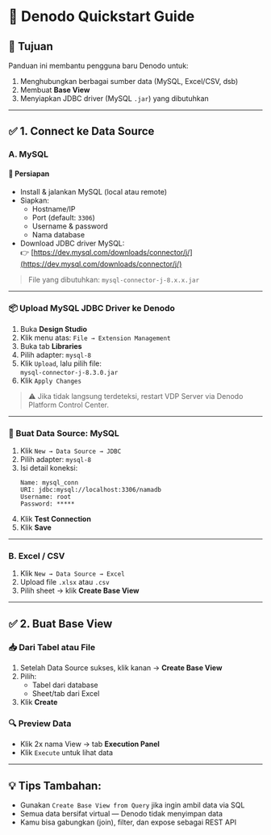 
# 🚀 Denodo Quickstart Guide

## 🎯 Tujuan
Panduan ini membantu pengguna baru Denodo untuk:
1. Menghubungkan berbagai sumber data (MySQL, Excel/CSV, dsb)
2. Membuat **Base View**
3. Menyiapkan JDBC driver (MySQL `.jar`) yang dibutuhkan

---

## ✅ 1. Connect ke Data Source

### A. MySQL

#### 🔧 Persiapan
- Install & jalankan MySQL (local atau remote)
- Siapkan:
  - Hostname/IP
  - Port (default: `3306`)
  - Username & password
  - Nama database
- Download JDBC driver MySQL:  
  👉 [https://dev.mysql.com/downloads/connector/j/](https://dev.mysql.com/downloads/connector/j/)

> File yang dibutuhkan: `mysql-connector-j-8.x.x.jar`

---

### 📦 Upload MySQL JDBC Driver ke Denodo

1. Buka **Design Studio**
2. Klik menu atas: `File → Extension Management`
3. Buka tab **Libraries**
4. Pilih adapter: `mysql-8`
5. Klik `Upload`, lalu pilih file:  
   `mysql-connector-j-8.3.0.jar`
6. Klik `Apply Changes`

> ⚠️ Jika tidak langsung terdeteksi, restart VDP Server via Denodo Platform Control Center.

---

### 🔗 Buat Data Source: MySQL

1. Klik `New → Data Source → JDBC`
2. Pilih adapter: `mysql-8`
3. Isi detail koneksi:
   ```
   Name: mysql_conn
   URI: jdbc:mysql://localhost:3306/namadb
   Username: root
   Password: *****
   ```
4. Klik **Test Connection**
5. Klik **Save**

---

### B. Excel / CSV

1. Klik `New → Data Source → Excel`
2. Upload file `.xlsx` atau `.csv`
3. Pilih sheet → klik **Create Base View**

---

## ✅ 2. Buat Base View

### 📥 Dari Tabel atau File
1. Setelah Data Source sukses, klik kanan → **Create Base View**
2. Pilih:
   - Tabel dari database
   - Sheet/tab dari Excel
3. Klik **Create**

### 🔍 Preview Data
- Klik 2x nama View → tab **Execution Panel**
- Klik `Execute` untuk lihat data

---

## 💡 Tips Tambahan:
- Gunakan `Create Base View from Query` jika ingin ambil data via SQL
- Semua data bersifat virtual — Denodo tidak menyimpan data
- Kamu bisa gabungkan (join), filter, dan expose sebagai REST API
